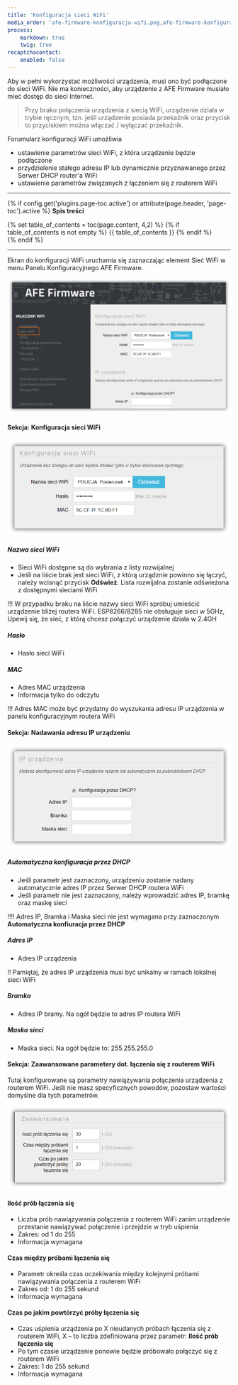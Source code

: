 ```yaml
---
title: 'Konfiguracja sieci WiFi'
media_order: 'afe-firmware-konfiguracja-wifi.png,afe-firmware-konfiguracja-wifi-ssid.png,afe-firmware-konfiguracja-wifi-staly-ip.png,afe-firmware-konfiguracja-wifi-zaawansowane.png'
process:
    markdown: true
    twig: true
recaptchacontact:
    enabled: false
---
```


Aby w pełni wykorzystać możliwości urządzenia, musi ono być podłączone do sieci WiFi. Nie ma konieczności, aby urządzenie z AFE Firmware musiało mieć dostęp do sieci Internet.

> Przy braku połączenia urządzenia z siecią WiFi, urządzenie działa w trybie ręcznym, tzn. jeśli urządzenie posiada przekaźnik oraz przycisk to przyciskiem można włączać / wyłączać przekaźnik.

Forumularz konfiguracji WiFi umożliwia

* ustawienie parametrów sieci WiFi, z która urządzenie będzie podłączone
* przydzielenie stałego adresu IP lub dynamicznie przyznawanego przez Serwer DHCP router'a WiFi
* ustawienie parametrów związanych z łączeniem się z routerem WiFi

---

{% if config.get('plugins.page-toc.active') or attribute(page.header, 'page-toc').active %}
**Spis treści**
<div class="page-toc">
    {% set table_of_contents = toc(page.content, 4,2) %}
    {% if table_of_contents is not empty %}
    {{ table_of_contents }}
    {% endif %}
</div>
{% endif %}

---


Ekran do konfiguracji WiFi uruchamia się zaznaczając element Sieć WiFi w menu Panelu Konfiguracyjnego AFE Firmware.

![](afe-firmware-konfiguracja-wifi.png)

#### Sekcja: Konfiguracja sieci WiFi

![](afe-firmware-konfiguracja-wifi-ssid.png)

##### Nazwa sieci WiFi

* Sieci WiFi dostępne są do wybrania z listy rozwijalnej
* Jeśli na liście brak jest sieci WiFi, z którą urządznie powinno się łączyć, należy wcisnąć przycisk **Odśwież**. Lista rozwijalna zostanie odświeżona z dostępnymi sieciami WiFi

!!! W przypadku braku na liście nazwy sieci WiFi spróbuj umieścić urządzenie bliżej routera WiFi. ESP8266/8285 nie obsługuje sieci w 5GHz, Upewij się, że sieć, z którą chcesz połączyć urządzenie działa w 2.4GH

##### Hasło

* Hasło sieci WiFi

##### MAC

* Adres MAC urządzenia
* Informacja tylko do odczytu

!!! Adres MAC może być przydatny do wyszukania adresu IP urządzenia w panelu konfiguracyjnym routera WiFi

#### Sekcja: Nadawania adresu IP urządzeniu

![](afe-firmware-konfiguracja-wifi-staly-ip.png)

##### Automatyczna konfiguracja przez DHCP

* Jeśli parametr jest zaznaczony, urządzeniu zostanie nadany automatycznie adres IP przez Serwer DHCP routera WiFi
* Jeśli parametr nie jest zaznaczony, należy wprowadzić adres IP, bramkę oraz maskę sieci

!!!! Adres IP, Bramka i Maska sieci nie jest wymagana przy zaznaczonym **Automatyczna konfiuracja przez DHCP**

##### Adres IP

* Adres IP urządzenia

!! Pamiętaj, że adres IP urządzenia musi być unikalny w ramach lokalnej sieci WiFi

##### Bramka

* Adres IP bramy. Na ogół będzie to adres IP routera WiFi

##### Maska sieci

* Maska sieci. Na ogół będzie to: 255.255.255.0

#### Sekcja: Zaawansowane parametery dot. łączenia się z routerem WiFi

Tutaj konfigurowane są parametry nawiązywania połączenia urządzenia z routerem WiFi. Jeśli nie masz specyficznych powodów, pozostaw wartości domyślne dla tych parametrów.

![](afe-firmware-konfiguracja-wifi-zaawansowane.png)

#### Ilość  prób łączenia się

* Liczba prób nawiązywania połączenia z routerem WiFi zanim urządzenie przestanie nawiązywać połączenie i przejdzie w tryb uśpienia
* Zakres: od 1 do 255
* Informacja wymagana

#### Czas między próbami łączenia się

* Parametr określa czas oczekiwania między kolejnymi próbami nawiązywania połączenia z routerem WiFi
* Zakres od: 1 do 255 sekund
* Informacja wymagana

#### Czas po jakim powtórzyć próby łączenia się

* Czas uśpienia urządzenia po X nieudanych próbach łączenia się z routerem WiFi, X – to liczba zdefiniowana przez parametr: **Ilość prób łączenia się**
* Po tym czasie urządzenie ponowie będzie próbowało połączyć się z routerem WiFi
* Zakres: 1 do 255 sekund
* Informacja wymagana
